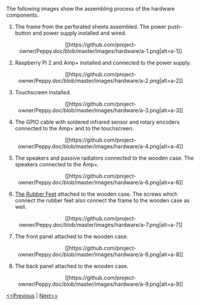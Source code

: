The following images show the assembling process of the hardware components.

1. The frame from the perforated sheets assembled. The power push-button and power supply installed and wired.
<p align="center">
[[https://github.com/project-owner/Peppy.doc/blob/master/images/hardware/a-1.png|alt=a-1]]
</p>

2. Raspberry Pi 2 and Amp+ installed and connected to the power supply.
<p align="center">
[[https://github.com/project-owner/Peppy.doc/blob/master/images/hardware/a-2.png|alt=a-2]]
</p>

3. Touchscreen installed.
<p align="center">
[[https://github.com/project-owner/Peppy.doc/blob/master/images/hardware/a-3.png|alt=a-3]]
</p>

4. The GPIO cable with soldered infrared sensor and rotary encoders connected to the Amp+ and to the touchscreen.
<p align="center">
[[https://github.com/project-owner/Peppy.doc/blob/master/images/hardware/a-4.png|alt=a-4]]
</p>

5. The speakers and passive radiators connected to the wooden case. The speakers connected to the Amp+.
<p align="center">
[[https://github.com/project-owner/Peppy.doc/blob/master/images/hardware/a-6.png|alt=a-6]]
</p>

6. [The Rubber Feet](http://www.ebay.com/itm/TWENTY-20-MEDIUM-ROUND-RUBBER-FEET-FOR-AMPS-RADIO-GEAR-CASES-FREE-S-H-/350667575980) attached to the wooden case. The screws which connect the rubber feet also connect the frame to the wooden case as well.
<p align="center">
[[https://github.com/project-owner/Peppy.doc/blob/master/images/hardware/a-7.png|alt=a-7]]
</p>

7. The front panel attached to the wooden case.
<p align="center">
[[https://github.com/project-owner/Peppy.doc/blob/master/images/hardware/a-8.png|alt=a-8]]
</p>

8. The back panel attached to the wooden case.
<p align="center">
[[https://github.com/project-owner/Peppy.doc/blob/master/images/hardware/a-9.png|alt=a-9]]
</p>

[<<Previous](https://github.com/project-owner/Peppy.doc/wiki/Networking) | [Next>>](https://github.com/project-owner/Peppy.doc/wiki/Software)